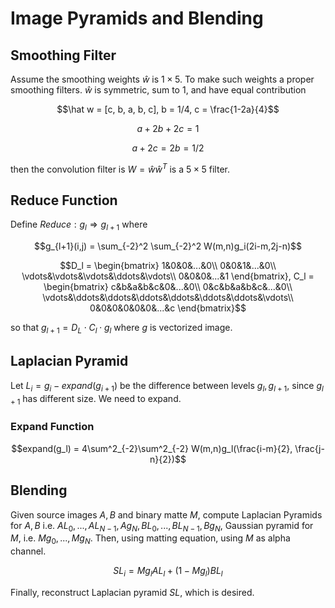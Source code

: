 # Image Pyramids and Blending

## Smoothing Filter
Assume the smoothing weights $\hat w$ is $1\times 5$. To make such weights a proper smoothing filters. $\hat w$ is symmetric, sum to $1$, and have equal contribution 

$$\hat w = [c, b, a, b, c], b = 1/4, c = \frac{1-2a}{4}$$

$$a+2b+2c = 1$$

$$a+2c = 2b=1/2$$

then the convolution filter is $W = \hat w\hat w^T$ is a $5\times 5$ filter. 

## Reduce Function
Define $Reduce: g_l\Rightarrow g_{l+1}$ where 

$$g_{l+1}(i,j) = \sum_{-2}^2 \sum_{-2}^2 W(m,n)g_i(2i-m,2j-n)$$

$$D_l = \begin{bmatrix}
1&0&0&...&0\\
0&0&1&...&0\\
\vdots&\vdots&\vdots&\ddots&\vdots\\
0&0&0&...&1
\end{bmatrix},
C_l = \begin{bmatrix}
c&b&a&b&c&0&...&0\\
0&c&b&a&b&c&...&0\\
\vdots&\ddots&\ddots&\ddots&\ddots&\ddots&\ddots&\vdots\\
0&0&0&0&0&0&...&c
\end{bmatrix}$$

so that $g_{l+1} = D_L \cdot C_l\cdot g_l$ where $g$ is vectorized image. 

## Laplacian Pyramid
Let $L_i = g_i - expand(g_{i+1})$ be the difference between levels $g_l, g_{l+1}$, since $g_{l+1}$ has different size. We need to expand.

### Expand Function

$$expand(g_l) = 4\sum^2_{-2}\sum^2_{-2} W(m,n)g_l(\frac{i-m}{2}, \frac{j-n}{2})$$

## Blending
Given source images $A,B$ and binary matte $M$, compute Laplacian Pyramids for $A, B$ i.e. $AL_0, ..., AL_{N-1}, Ag_N, BL_0, ..., BL_{N-1}, Bg_N$, Gaussian pyramid for $M$, i.e. $Mg_0, ..., Mg_N$. Then, using matting equation, using $M$ as alpha channel. 

$$SL_i = Mg_l AL_l + (1-Mg_l)BL_l$$

Finally, reconstruct Laplacian pyramid $SL$, which is desired. 
